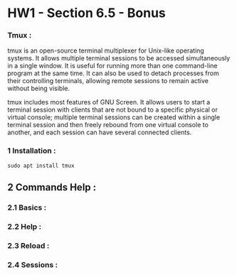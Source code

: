 # HW1 - Section 6.5 - Bonus


### Tmux :

tmux is an open-source terminal multiplexer for Unix-like operating systems. It allows multiple terminal sessions to be accessed simultaneously in a single window. It is useful for running more than one command-line program at the same time. It can also be used to detach processes from their controlling terminals, allowing remote sessions to remain active without being visible.

tmux includes most features of GNU Screen. It allows users to start a terminal session with clients that are not bound to a specific physical or virtual console; multiple terminal sessions can be created within a single terminal session and then freely rebound from one virtual console to another, and each session can have several connected clients.

### 1 Installation :

```
sudo apt install tmux
```

## 2 Commands Help :

### 2.1 Basics :


### 2.2 Help :

### 2.3 Reload : 


### 2.4 Sessions : 




